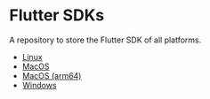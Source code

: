 # Flutter SDKs

A repository to store the Flutter SDK of all platforms.

- [Linux](https://u.pcloud.link/publink/show?code=XZ7blSVZzmzBplTn66YbijyIv8XFDuO8eyQ7)
- [MacOS](https://u.pcloud.link/publink/show?code=XZkblSVZwuaCP2GeesH9VvGQFniWSYeb22vX)
- [MacOS (arm64)](https://u.pcloud.link/publink/show?code=XZXblSVZkoj18vgaQnYKPUdmo9f9kkID3Q3V)
- [Windows](https://u.pcloud.link/publink/show?code=XZVblSVZ9qyADfyq8o0tLE1XyS1LSbvIkmsV)
